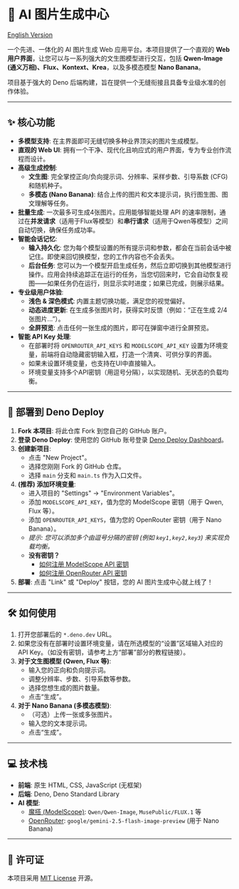 # 🎨 AI 图片生成中心

[English Version](./README.en.md)

一个先进、一体化的 AI 图片生成 Web 应用平台。本项目提供了一个直观的 **Web 用户界面**，让您可以与一系列强大的文生图模型进行交互，包括 **Qwen-Image (通义万相)、Flux、Kontext、Krea**，以及多模态模型 **Nano Banana**。

项目基于强大的 Deno 后端构建，旨在提供一个无缝衔接且具备专业级水准的创作体验。

---

## ✨ 核心功能

*   **多模型支持**: 在主界面即可无缝切换多种业界顶尖的图片生成模型。
*   **直观的 Web UI**: 拥有一个干净、现代化且响应式的用户界面，专为专业创作流程而设计。
*   **高级生成控制**:
    *   **文生图**: 完全掌控正向/负向提示词、分辨率、采样步数、引导系数 (CFG) 和随机种子。
    *   **多模态 (Nano Banana)**: 结合上传的图片和文本提示词，执行图生图、图文理解等任务。
*   **批量生成**: 一次最多可生成4张图片。应用能够智能处理 API 的速率限制，通过在**并发请求**（适用于Flux等模型）和**串行请求**（适用于Qwen等模型）之间自动切换，确保任务成功率。
*   **智能会话记忆**:
    *   **输入持久化**: 您为每个模型设置的所有提示词和参数，都会在当前会话中被记住。即使来回切换模型，您的工作内容也不会丢失。
    *   **后台任务**: 您可以为一个模型开启生成任务，然后立即切换到其他模型进行操作。应用会持续追踪正在运行的任务，当您切回来时，它会自动恢复视图——如果任务仍在运行，则显示实时进度；如果已完成，则展示结果。
*   **专业级用户体验**:
    *   **浅色 & 深色模式**: 内置主题切换功能，满足您的视觉偏好。
    *   **动态进度更新**: 在生成多张图片时，获得实时反馈（例如：“正在生成 2/4 张图片...”）。
    *   **全屏预览**: 点击任何一张生成的图片，即可在弹窗中进行全屏预览。
*   **智能 API Key 处理**:
    *   在部署时将 `OPENROUTER_API_KEYS` 和 `MODELSCOPE_API_KEY` 设置为环境变量，前端将自动隐藏密钥输入框，打造一个清爽、可供分享的界面。
    *   如果未设置环境变量，也支持在UI中直接输入。
    *   环境变量支持多个API密钥（用逗号分隔），以实现随机、无状态的负载均衡。

---

## 🚀 部署到 Deno Deploy

1.  **Fork 本项目**: 将此仓库 Fork 到您自己的 GitHub 账户。
2.  **登录 Deno Deploy**: 使用您的 GitHub 账号登录 [Deno Deploy Dashboard](https://dash.deno.com/projects)。
3.  **创建新项目**:
    *   点击 "New Project"。
    *   选择您刚刚 Fork 的 GitHub 仓库。
    *   选择 `main` 分支和 `main.ts` 作为入口文件。
4.  **(推荐) 添加环境变量**:
    *   进入项目的 "Settings" -> "Environment Variables"。
    *   添加 `MODELSCOPE_API_KEY`，值为您的 ModelScope 密钥（用于 Qwen, Flux 等）。
    *   添加 `OPENROUTER_API_KEYS`，值为您的 OpenRouter 密钥（用于 Nano Banana）。
    *   *提示: 您可以添加多个由逗号分隔的密钥 (例如 `key1,key2,key3`) 来实现负载均衡。*
    *   **没有密钥？**
        *   [如何注册 ModelScope API 密钥](https://x230rpqk6u.feishu.cn/wiki/AJxKwmleQiUovZkZZOJc4mp4n5g)
        *   [如何注册 OpenRouter API 密钥](https://x230rpqk6u.feishu.cn/wiki/FptCw2H1ViN7QwkhT16cMTDPnCe)
5.  **部署**: 点击 "Link" 或 "Deploy" 按钮，您的 AI 图片生成中心就上线了！

---

## 🛠️ 如何使用

1.  打开您部署后的 `*.deno.dev` URL。
2.  如果您没有在部署时设置环境变量，请在所选模型的“设置”区域输入对应的 API Key。（如没有密钥，请参考上方“部署”部分的教程链接）。
3.  **对于文生图模型 (Qwen, Flux 等)**:
    *   输入您的正向和负向提示词。
    *   调整分辨率、步数、引导系数等参数。
    *   选择您想生成的图片数量。
    *   点击“生成”。
4.  **对于 Nano Banana (多模态模型)**:
    *   （可选）上传一张或多张图片。
    *   输入您的文本提示词。
    *   点击“生成”。

---

## 💻 技术栈

-   **前端**: 原生 HTML, CSS, JavaScript (无框架)
-   **后端**: Deno, Deno Standard Library
-   **AI 模型**:
    *   [魔搭 (ModelScope)](https://modelscope.cn/): `Qwen/Qwen-Image`, `MusePublic/FLUX.1` 等
    *   [OpenRouter](https://openrouter.ai/): `google/gemini-2.5-flash-image-preview` (用于 Nano Banana)

---

## 📜 许可证

本项目采用 [MIT License](LICENSE) 开源。
